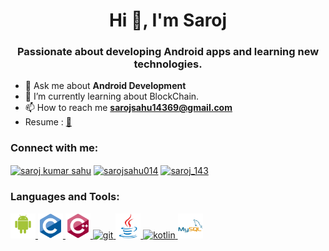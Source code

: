 <h1 align="center">Hi 👋, I'm Saroj</h1>
<h3 align="center">Passionate about developing Android apps and learning new technologies.</h3>

- 💬 Ask me about **Android Development**
- 🌱 I’m currently learning about BlockChain.
- 📫 How to reach me **sarojsahu14369@gmail.com**
- Resume : [🔗](https://drive.google.com/file/d/1U_dk75A8-h6yu8AWvSiLSHBHs2bSbvtI/view?usp=sharing)

<h3 align="left">Connect with me:</h3>
<p align="left">
<a href="https://www.linkedin.com/in/saroj-kumar-sahu/" target="blank"><img align="center" src="https://raw.githubusercontent.com/rahuldkjain/github-profile-readme-generator/master/src/images/icons/Social/linked-in-alt.svg" alt="saroj kumar sahu" height="30" width="40" /></a>
<a href="https://www.hackerrank.com/sarojsahu014" target="blank"><img align="center" src="https://raw.githubusercontent.com/rahuldkjain/github-profile-readme-generator/master/src/images/icons/Social/hackerrank.svg" alt="sarojsahu014" height="30" width="40" /></a>
<a href="https://www.leetcode.com/saroj_143" target="blank"><img align="center" src="https://raw.githubusercontent.com/rahuldkjain/github-profile-readme-generator/master/src/images/icons/Social/leet-code.svg" alt="saroj_143" height="30" width="40" /></a>
</p>
  
<h3 align="left">Languages and Tools:</h3>
<p align="left"> <a href="https://developer.android.com" target="_blank" rel="noreferrer"> <img src="https://raw.githubusercontent.com/devicons/devicon/master/icons/android/android-original-wordmark.svg" alt="android" width="40" height="40"/> </a> <a href="https://www.cprogramming.com/" target="_blank" rel="noreferrer"> <img src="https://raw.githubusercontent.com/devicons/devicon/master/icons/c/c-original.svg" alt="c" width="40" height="40"/> </a> <a href="https://www.w3schools.com/cpp/" target="_blank" rel="noreferrer"> <img src="https://raw.githubusercontent.com/devicons/devicon/master/icons/cplusplus/cplusplus-original.svg" alt="cplusplus" width="40" height="40"/> </a> <a href="https://git-scm.com/" target="_blank" rel="noreferrer"> <img src="https://www.vectorlogo.zone/logos/git-scm/git-scm-icon.svg" alt="git" width="40" height="40"/> </a> <a href="https://www.java.com" target="_blank" rel="noreferrer"> <img src="https://raw.githubusercontent.com/devicons/devicon/master/icons/java/java-original.svg" alt="java" width="40" height="40"/> </a> <a href="https://kotlinlang.org" target="_blank" rel="noreferrer"> <img src="https://www.vectorlogo.zone/logos/kotlinlang/kotlinlang-icon.svg" alt="kotlin" width="40" height="40"/> </a> <a href="https://www.mysql.com/" target="_blank" rel="noreferrer"> <img src="https://raw.githubusercontent.com/devicons/devicon/master/icons/mysql/mysql-original-wordmark.svg" alt="mysql" width="40" height="40"/> </a> </p>



<!--<a href="https://linkedin.com/in/saroj kumar sahu" target="blank"><img align="center" src="https://raw.githubusercontent.com/rahuldkjain/github-profile-readme-generator/master/src/images/icons/Social/linked-in-alt.svg" alt="saroj kumar sahu" height="30" width="40" /></a>
<a href="https://www.hackerrank.com/sarojsahu014" target="blank"><img align="center" src="https://raw.githubusercontent.com/rahuldkjain/github-profile-readme-generator/master/src/images/icons/Social/hackerrank.svg" alt="sarojsahu014" height="30" width="40" /></a>
<a href="https://www.leetcode.com/saroj_143" target="blank"><img align="center" src="https://raw.githubusercontent.com/rahuldkjain/github-profile-readme-generator/master/src/images/icons/Social/leet-code.svg" alt="saroj_143" height="30" width="40" /></a>-->
